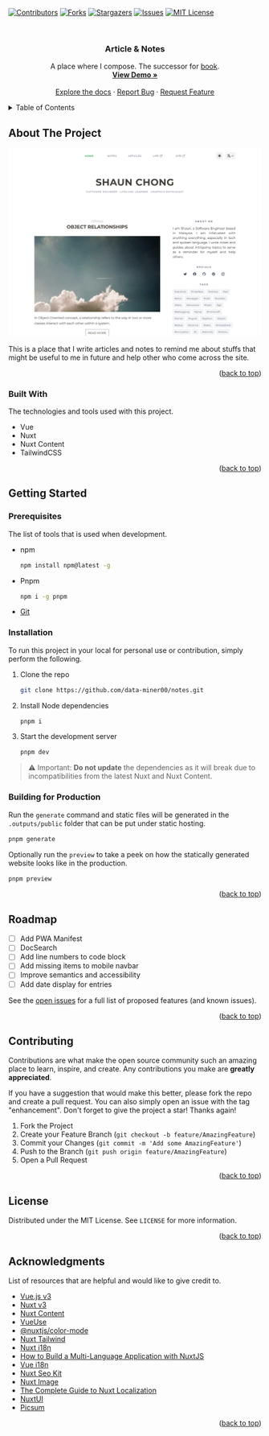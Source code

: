 <a name="readme-top"></a>

<!-- PROJECT SHIELDS -->

[![Contributors][contributors-shield]][contributors-url]
[![Forks][forks-shield]][forks-url]
[![Stargazers][stars-shield]][stars-url]
[![Issues][issues-shield]][issues-url]
[![MIT License][license-shield]][license-url]

<!-- PROJECT LOGO -->
<br />
<div align="center">

  <h3 align="center">Article & Notes</h3>

  <p align="center">
    A place where I compose. The successor for <a href="https://github.com/data-miner00/book">book</a>.
    <br />
    <a href="https://notes.mumk.dev"><strong>View Demo »</strong></a>
    <br />
    <br />
    <a href="https://github.com/data-miner00/notes">Explore the docs</a>
    ·
    <a href="https://github.com/data-miner00/notes/issues">Report Bug</a>
    ·
    <a href="https://github.com/data-miner00/notes/issues">Request Feature</a>
  </p>
</div>

<!-- TABLE OF CONTENTS -->
<details>
  <summary>Table of Contents</summary>
  <ol>
    <li>
      <a href="#about-the-project">About The Project</a>
      <ul>
        <li><a href="#built-with">Built With</a></li>
      </ul>
    </li>
    <li>
      <a href="#getting-started">Getting Started</a>
      <ul>
        <li><a href="#prerequisites">Prerequisites</a></li>
        <li><a href="#installation">Installation</a></li>
      </ul>
    </li>
    <li><a href="#usage">Usage</a></li>
    <li><a href="#roadmap">Roadmap</a></li>
    <li><a href="#contributing">Contributing</a></li>
    <li><a href="#license">License</a></li>
    <li><a href="#acknowledgments">Acknowledgments</a></li>
  </ol>
</details>

<!-- ABOUT THE PROJECT -->

## About The Project

![Project screenshot](/assets/images/screenshot.png)

This is a place that I write articles and notes to remind me about stuffs that might be useful to me in future and help other who come across the site.

<p align="right">(<a href="#readme-top">back to top</a>)</p>

### Built With

The technologies and tools used with this project.

- Vue
- Nuxt
- Nuxt Content
- TailwindCSS

<p align="right">(<a href="#readme-top">back to top</a>)</p>

<!-- GETTING STARTED -->

## Getting Started

### Prerequisites

The list of tools that is used when development.

- npm
  ```sh
  npm install npm@latest -g
  ```
- Pnpm
  ```sh
  npm i -g pnpm
  ```
- [Git](https://git-scm.com/downloads)

### Installation

To run this project in your local for personal use or contribution, simply perform the following.

1. Clone the repo
   ```sh
   git clone https://github.com/data-miner00/notes.git
   ```
2. Install Node dependencies
   ```sh
   pnpm i
   ```
3. Start the development server
   ```sh
   pnpm dev
   ```

> ⚠️ Important: **Do not update** the dependencies as it will break due to incompatibilities from the latest Nuxt and Nuxt Content.

### Building for Production

Run the `generate` command and static files will be generated in the `.outputs/public` folder that can be put under static hosting.

```sh
pnpm generate
```

Optionally run the `preview` to take a peek on how the statically generated website looks like in the production.

```sh
pnpm preview
```

<p align="right">(<a href="#readme-top">back to top</a>)</p>

<!-- ROADMAP -->

## Roadmap

- [ ] Add PWA Manifest
- [ ] DocSearch
- [ ] Add line numbers to code block
- [ ] Add missing items to mobile navbar
- [ ] Improve semantics and accessibility
- [ ] Add date display for entries

See the [open issues](https://github.com/data-miner00/notes/issues) for a full list of proposed features (and known issues).

<p align="right">(<a href="#readme-top">back to top</a>)</p>

<!-- CONTRIBUTING -->

## Contributing

Contributions are what make the open source community such an amazing place to learn, inspire, and create. Any contributions you make are **greatly appreciated**.

If you have a suggestion that would make this better, please fork the repo and create a pull request. You can also simply open an issue with the tag "enhancement".
Don't forget to give the project a star! Thanks again!

1. Fork the Project
2. Create your Feature Branch (`git checkout -b feature/AmazingFeature`)
3. Commit your Changes (`git commit -m 'Add some AmazingFeature'`)
4. Push to the Branch (`git push origin feature/AmazingFeature`)
5. Open a Pull Request

<p align="right">(<a href="#readme-top">back to top</a>)</p>

<!-- LICENSE -->

## License

Distributed under the MIT License. See `LICENSE` for more information.

<p align="right">(<a href="#readme-top">back to top</a>)</p>

<!-- ACKNOWLEDGMENTS -->

## Acknowledgments

List of resources that are helpful and would like to give credit to.

- [Vue.js v3](https://vuejs.org/)
- [Nuxt v3](https://nuxt.com/)
- [Nuxt Content](https://content.nuxtjs.org)
- [VueUse](https://vueuse.org/)
- [@nuxtjs/color-mode](https://color-mode.nuxtjs.org/)
- [Nuxt Tailwind](https://tailwindcss.nuxtjs.org/)
- [Nuxt i18n](https://v8.i18n.nuxtjs.org/)
- [How to Build a Multi-Language Application with NuxtJS](https://crowdin.com/blog/2023/01/24/nuxt-js-i18n-tutorial)
- [Vue i18n](https://vue-i18n.intlify.dev/)
- [Nuxt Seo Kit](https://github.com/harlan-zw/nuxt-seo-kit)
- [Nuxt Image](https://image.nuxtjs.org/)
- [The Complete Guide to Nuxt Localization](https://phrase.com/blog/posts/nuxt-js-tutorial-i18n/)
- [NuxtUI](https://ui.nuxt.com/pro/prose/callout)
- [Picsum](https://picsum.photos/)

<p align="right">(<a href="#readme-top">back to top</a>)</p>

<!-- MARKDOWN LINKS & IMAGES -->

[contributors-shield]: https://img.shields.io/github/contributors/data-miner00/notes.svg?style=for-the-badge
[contributors-url]: https://github.com/data-miner00/notes/graphs/contributors
[forks-shield]: https://img.shields.io/github/forks/data-miner00/notes.svg?style=for-the-badge
[forks-url]: https://github.com/data-miner00/notes/network/members
[stars-shield]: https://img.shields.io/github/stars/data-miner00/notes.svg?style=for-the-badge
[stars-url]: https://github.com/data-miner00/notes/stargazers
[issues-shield]: https://img.shields.io/github/issues/data-miner00/notes.svg?style=for-the-badge
[issues-url]: https://github.com/data-miner00/notes/issues
[license-shield]: https://img.shields.io/github/license/data-miner00/notes.svg?style=for-the-badge
[license-url]: https://github.com/data-miner00/notes/blob/master/LICENSE
